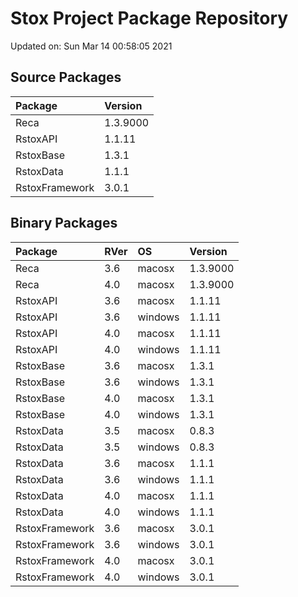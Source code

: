 # Stox Project Package Repository


Updated on: Sun Mar 14 00:58:05 2021
## Source Packages

|Package        |Version  |
|:--------------|:--------|
|Reca           |1.3.9000 |
|RstoxAPI       |1.1.11   |
|RstoxBase      |1.3.1    |
|RstoxData      |1.1.1    |
|RstoxFramework |3.0.1    |

## Binary Packages

|Package        |RVer |OS      |Version  |
|:--------------|:----|:-------|:--------|
|Reca           |3.6  |macosx  |1.3.9000 |
|Reca           |4.0  |macosx  |1.3.9000 |
|RstoxAPI       |3.6  |macosx  |1.1.11   |
|RstoxAPI       |3.6  |windows |1.1.11   |
|RstoxAPI       |4.0  |macosx  |1.1.11   |
|RstoxAPI       |4.0  |windows |1.1.11   |
|RstoxBase      |3.6  |macosx  |1.3.1    |
|RstoxBase      |3.6  |windows |1.3.1    |
|RstoxBase      |4.0  |macosx  |1.3.1    |
|RstoxBase      |4.0  |windows |1.3.1    |
|RstoxData      |3.5  |macosx  |0.8.3    |
|RstoxData      |3.5  |windows |0.8.3    |
|RstoxData      |3.6  |macosx  |1.1.1    |
|RstoxData      |3.6  |windows |1.1.1    |
|RstoxData      |4.0  |macosx  |1.1.1    |
|RstoxData      |4.0  |windows |1.1.1    |
|RstoxFramework |3.6  |macosx  |3.0.1    |
|RstoxFramework |3.6  |windows |3.0.1    |
|RstoxFramework |4.0  |macosx  |3.0.1    |
|RstoxFramework |4.0  |windows |3.0.1    |
